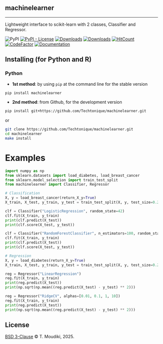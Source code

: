 machinelearner
--------

<hr>

Lightweight interface to scikit-learn with 2 classes, Classifier and Regressor. 

![PyPI](https://img.shields.io/pypi/v/machinelearner) [![PyPI - License](https://img.shields.io/pypi/l/machinelearner)](https://github.com/thierrymoudiki/machinelearner/blob/master/LICENSE) [![Downloads](https://pepy.tech/badge/machinelearner)](https://pepy.tech/project/machinelearner) 
[![Downloads](https://anaconda.org/conda-forge/machinelearner/badges/downloads.svg)](https://anaconda.org/conda-forge/machinelearner)
[![HitCount](https://hits.dwyl.com/Techtonique/machinelearner.svg?style=flat-square)](http://hits.dwyl.com/Techtonique/machinelearner)
[![CodeFactor](https://www.codefactor.io/repository/github/techtonique/machinelearner/badge)](https://www.codefactor.io/repository/github/techtonique/machinelearner)
[![Documentation](https://img.shields.io/badge/documentation-is_here-green)](https://techtonique.github.io/machinelearner/)



## Installing (for Python and R)

### Python 

- __1st method__: by using `pip` at the command line for the stable version

```bash
pip install machinelearner
```

- __2nd method__: from Github, for the development version

```bash
pip install git+https://github.com/Techtonique/machinelearner.git
```

or 

```bash
git clone https://github.com/Techtonique/machinelearner.git
cd machinelearner
make install
```

# Examples

```python
import numpy as np
from sklearn.datasets import load_diabetes, load_breast_cancer
from sklearn.model_selection import train_test_split
from machinelearner import Classifier, Regressor

# Classification
X, y = load_breast_cancer(return_X_y=True)
X_train, X_test, y_train, y_test = train_test_split(X, y, test_size=0.2, random_state=42)

clf = Classifier("LogisticRegression", random_state=42)
clf.fit(X_train, y_train)
print(clf.predict(X_test))
print(clf.score(X_test, y_test))

clf = Classifier("RandomForestClassifier", n_estimators=100, random_state=42)
clf.fit(X_train, y_train)
print(clf.predict(X_test))
print(clf.score(X_test, y_test))

# Regression
X, y = load_diabetes(return_X_y=True)
X_train, X_test, y_train, y_test = train_test_split(X, y, test_size=0.2, random_state=42)

reg = Regressor("LinearRegression")
reg.fit(X_train, y_train)
print(reg.predict(X_test))
print(np.sqrt(np.mean((reg.predict(X_test) - y_test) ** 2)))

reg = Regressor("RidgeCV", alphas=[0.01, 0.1, 1, 10])
reg.fit(X_train, y_train)
print(reg.predict(X_test))
print(np.sqrt(np.mean((reg.predict(X_test) - y_test) ** 2)))
```

## License

[BSD 3-Clause](LICENSE) © T. Moudiki, 2025. 
